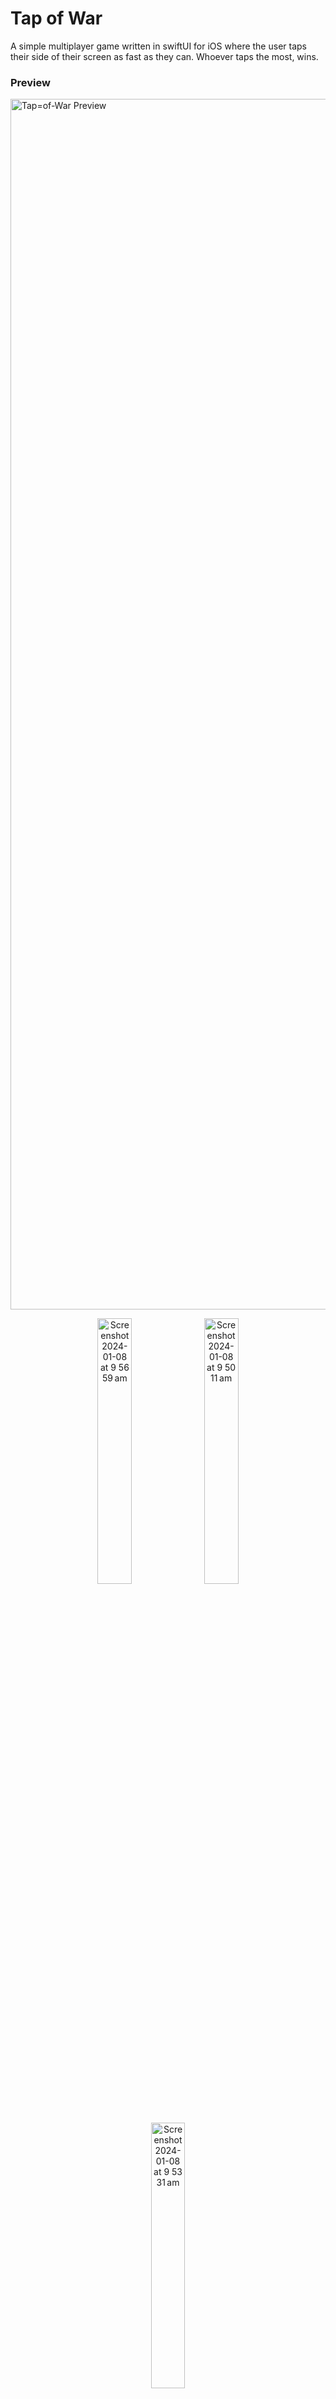 # Tap of War
A simple multiplayer game written in swiftUI for iOS where the user taps their side of their screen as fast as they can. Whoever taps the most, wins.

### Preview
<img width="1937" alt="Tap=of-War Preview" src="https://github.com/nahtanlee/Tap-of-War-App/assets/148865154/fb5ebc39-776e-4066-948c-f109b6798d62">

<p align="middle">
  <img width="33%" alt="Screenshot 2024-01-08 at 9 56 59 am" src="https://github.com/nahtanlee/Tap-of-War-App/assets/148865154/fe2ec0cd-0e34-4fdd-9d23-9c847320c308">
  <img width="33%" alt="Screenshot 2024-01-08 at 9 50 11 am" src="https://github.com/nahtanlee/Tap-of-War-App/assets/148865154/a9a39945-9a0b-493d-8373-4830e45f90fa"> 
  <img width="33%" alt="Screenshot 2024-01-08 at 9 53 31 am" src="https://github.com/nahtanlee/Tap-of-War-App/assets/148865154/398fbc7f-d972-49cf-baa0-5828c68c12b1">
</p>

